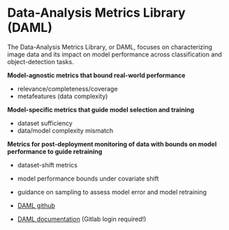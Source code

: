 # Data-Analysis Metrics Library (DAML)

The Data-Analysis Metrics Library, or DAML, focuses on characterizing image data and its impact on model performance across classification and object-detection tasks.

**Model-agnostic metrics that bound real-world performance**
- relevance/completeness/coverage
- metafeatures (data complexity)

**Model-specific metrics that guide model selection and training**
- dataset sufficiency
- data/model complexity mismatch

**Metrics for post-deployment monitoring of data with bounds on model performance to guide retraining**
- dataset-shift metrics
- model performance bounds under covariate shift
- guidance on sampling to assess model error and model retraining

- [DAML github](https://github.com/aria-ml/daml)
- [DAML documentation](https://jatic.pages.jatic.net/aria/daml/) (Gitlab login required!)
